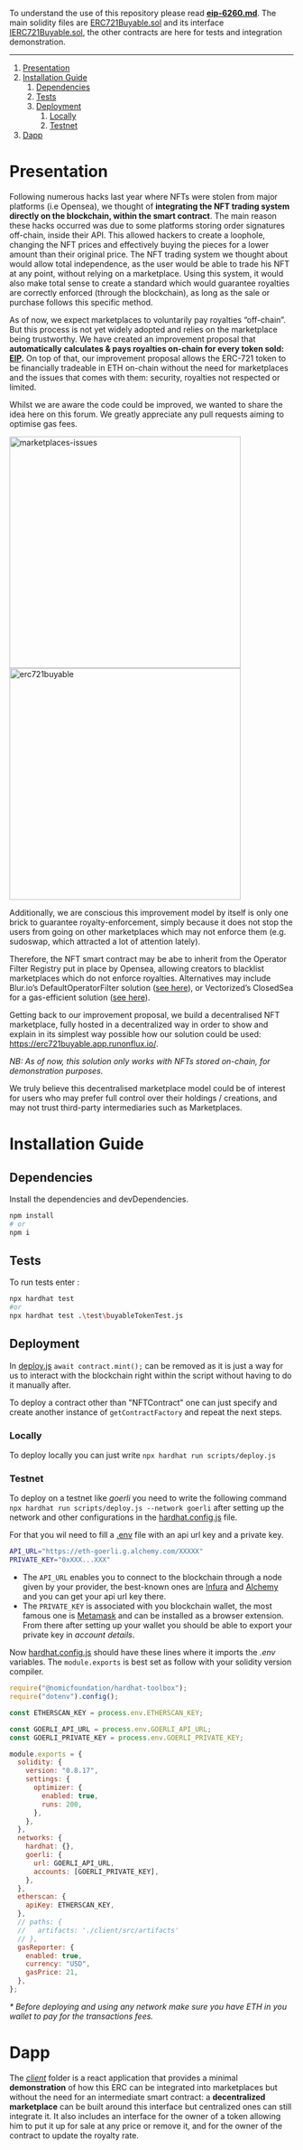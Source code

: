 To understand the use of this repository please read **[eip-6260.md](eip-6260.md)**. The main solidity files are [ERC721Buyable.sol](./contracts/ERC721Buyable.sol) and its interface [IERC721Buyable.sol](./contracts/interfaces/IERC721Buyable.sol), the other contracts are here for tests and integration demonstration.

---

1. [Presentation](#presentation)
2. [Installation Guide](#guide)
   1. [Dependencies](#dependencies)
   2. [Tests](#tests)
   3. [Deployment](#deployment)
      1. [Locally](#locally)
      2. [Testnet](#testnet)
3. [Dapp](#dapp)

# Presentation <a name="presentation"></a>

Following numerous hacks last year where NFTs were stolen from major platforms (i.e Opensea), we thought of **integrating the NFT trading system directly on the blockchain, within the smart contract**. The main reason these hacks occurred was due to some platforms storing order signatures off-chain, inside their API. This allowed hackers to create a loophole, changing the NFT prices and effectively buying the pieces for a lower amount than their original price. The NFT trading system we thought about would allow total independence, as the user would be able to trade his NFT at any point, without relying on a marketplace. Using this system, it would also make total sense to create a standard which would guarantee royalties are correctly enforced (through the blockchain), as long as the sale or purchase follows this specific method.

As of now, we expect marketplaces to voluntarily pay royalties “off-chain”. But this process is not yet widely adopted and relies on the marketplace being trustworthy. We have created an improvement proposal that **automatically calculates & pays royalties on-chain for every token sold: [EIP](./EIP-ERC721Buyable.md).** On top of that, our improvement proposal allows the ERC-721 token to be financially tradeable in ETH on-chain without the need for marketplaces and the issues that comes with them: security, royalties not respected or limited.

Whilst we are aware the code could be improved, we wanted to share the idea here on this forum. We greatly appreciate any pull requests aiming to optimise gas fees.

<img src="./images/marketplaces-issues.png" alt="marketplaces-issues" width="410"/> <img src="./images/erc721buyable.png" alt="erc721buyable" width="410"/>

Additionally, we are conscious this improvement model by itself is only one brick to guarantee royalty-enforcement, simply because it does not stop the users from going on other marketplaces which may not enforce them (e.g. sudoswap, which attracted a lot of attention lately).

Therefore, the NFT smart contract may be abe to inherit from the Operator Filter Registry put in place by Opensea, allowing creators to blacklist marketplaces which do not enforce royalties. Alternatives may include Blur.io’s DefaultOperatorFilter solution ([see here](https://github.com/blur-io/operator-filter-registry)), or Vectorized’s ClosedSea for a gas-efficient solution ([see here](https://github.com/Vectorized/closedsea)).

Getting back to our improvement proposal, we build a decentralised NFT marketplace, fully hosted in a decentralized way in order to show and explain in its simplest way possible how our solution could be used: https://erc721buyable.app.runonflux.io/.

_NB: As of now, this solution only works with NFTs stored on-chain, for demonstration purposes._

We truly believe this decentralised marketplace model could be of interest for users who may prefer full control over their holdings / creations, and may not trust third-party intermediaries such as Marketplaces.

# Installation Guide <a name="guide"></a>

## Dependencies <a name="dependencies"></a>

Install the dependencies and devDependencies.

```sh
npm install
# or
npm i
```

## Tests <a name="tests"></a>

To run tests enter :

```sh
npx hardhat test
#or
npx hardhat test .\test\buyableTokenTest.js
```

## Deployment <a name="deployment"></a>

In [deploy.js](deploy.js) `await contract.mint();` can be removed as it is just a way for us to interact with the blockchain right within the script without having to do it manually after.

To deploy a contract other than "NFTContract" one can just specify and create another instance of `getContractFactory` and repeat the next steps.

### Locally <a name="locally"></a>

To deploy locally you can just write `npx hardhat run scripts/deploy.js`

### Testnet <a name="testnet"></a>

To deploy on a testnet like _goerli_ you need to write the following command `npx hardhat run scripts/deploy.js --network goerli` after setting up the network and other configurations in the [hardhat.config.js](hardhat.config.js) file.

For that you wil need to fill a [.env]() file with an api url key and a private key.

```sh
API_URL="https://eth-goerli.g.alchemy.com/XXXXX"
PRIVATE_KEY="0xXXX...XXX"
```

- The `API_URL` enables you to connect to the blockchain through a node given by your provider, the best-known ones are [Infura](https://infura.io/) and [Alchemy](https://www.alchemy.com/) and you can get your api url key there.
- The `PRIVATE_KEY` is associated with you blockchain wallet, the most famous one is [Metamask](https://metamask.io/) and can be installed as a browser extension. From there after setting up your wallet you should be able to export your private key in _account details_.

Now [hardhat.config.js](hardhat.config.js) should have these lines where it imports the _.env_ variables. The `module.exports` is best set as follow with your solidity version compiler.

```js
require("@nomicfoundation/hardhat-toolbox");
require("dotenv").config();

const ETHERSCAN_KEY = process.env.ETHERSCAN_KEY;

const GOERLI_API_URL = process.env.GOERLI_API_URL;
const GOERLI_PRIVATE_KEY = process.env.GOERLI_PRIVATE_KEY;

module.exports = {
  solidity: {
    version: "0.8.17",
    settings: {
      optimizer: {
        enabled: true,
        runs: 200,
      },
    },
  },
  networks: {
    hardhat: {},
    goerli: {
      url: GOERLI_API_URL,
      accounts: [GOERLI_PRIVATE_KEY],
    },
  },
  etherscan: {
    apiKey: ETHERSCAN_KEY,
  },
  // paths: {
  //   artifacts: './client/src/artifacts'
  // },
  gasReporter: {
    enabled: true,
    currency: "USD",
    gasPrice: 21,
  },
};
```

_\* Before deploying and using any network make sure you have ETH in you wallet to pay for the transactions fees._

# Dapp <a name="dapp"></a>

The [_client_](./client/) folder is a react application that provides a minimal **demonstration** of how this ERC can be integrated into marketplaces but without the need for an intermediate smart contract: a **decentralized marketplace** can be built around this interface but centralized ones can still integrate it. It also includes an interface for the owner of a token allowing him to put it up for sale at any price or remove it, and for the owner of the contract to update the royalty rate.
